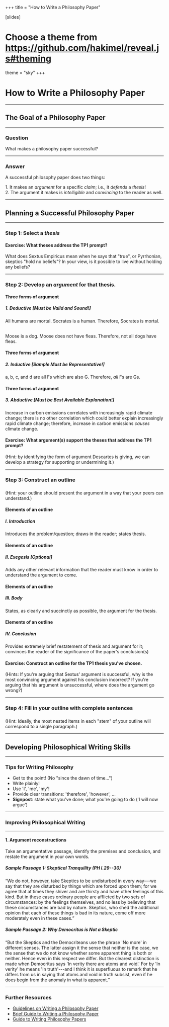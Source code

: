 +++
title = "How to Write a Philosophy Paper"

[slides]
# Choose a theme from https://github.com/hakimel/reveal.js#theming
theme = "sky"
+++

# How to Write a Philosophy Paper

---

## The Goal of a Philosophy Paper

---

### Question

What makes a philosophy paper successful?

---
<section>
<h3>Answer</h3>

A successful philosophy paper does two things:

</section>

<section>
1. It makes an <em>argument</em> for a specific <em>claim</em>; i.e., it <em>defends</em> a <em>thesis</em>!
</section>

<section>
2. The argument it makes is <em>intelligible</em> and <em>convincing</em> to the reader as well.
</section>

---

## Planning a Successful Philosophy Paper

---

<section>
<h3> Step 1: Select a <em>thesis</em> </h3>
</section>

<section>
<h4> Exercise: What theses address the TP1 prompt? </h4>

What does Sextus Empiricus mean when he says that "true", or Pyrrhonian, skeptics "hold no beliefs"? In your view, is it possible to live without holding any beliefs?

</section>

---

<section>
<h3>Step 2: Develop an <em>argument</em> for that thesis.</h3>
</section>

<section>
<h4>Three forms of argument</h4>

<h5> 1. Deductive [Must be Valid and Sound!] </h5>

All humans are mortal. Socrates is a human. Therefore, Socrates is mortal. <br><br>

Moose is a dog. Moose does not have fleas. Therefore, not all dogs have fleas.

</section>

<section>
<h4>Three forms of argument</h4>

<h5> 2. Inductive [Sample Must be Representative!]</h5>

a, b, c, and d are all Fs which are also G. Therefore, <em>all</em> Fs are Gs.

</section>

<section>
<h4>Three forms of argument</h4>

<h5>3. Abductive [Must be Best Available Explanation!]</h5>

Increase in carbon emissions correlates with increasingly rapid climate change; there is no other correlation which could better explain increasingly rapid climate change; therefore, increase in carbon emissions <em>causes</em> climate change.

</section>

<section>
<h4>Exercise: What argument(s) support the theses that address the TP1 prompt?</h4>

(Hint: by identifying the form of argument Descartes is giving, we can develop a strategy for supporting or undermining it.)

</section>

---

<section>
<h3>Step 3: Construct an outline<h3>
</section>

<section>
(Hint: your outline should present the argument in a way that your peers can understand.)
</section>

<section>
<h4>Elements of an outline</h4>
<h5>I. Introduction</h5>

Introduces the problem/question; draws in the reader; states thesis.
</section>

<section>
<h4>Elements of an outline</h4>
<h5>II. Exegesis [Optional]</h5>

Adds any other relevant information that the reader must know in order to understand the argument to come.
</section>

<section>
<h4>Elements of an outline</h4>
<h5>III. Body</h5>

States, as clearly and succinctly as possible, the argument for the thesis.
</section>

<section>
<h4>Elements of an outline</h4>
<h5>IV. Conclusion</h5>

Provides extremely brief restatement of thesis and argument for it; convinces the reader of the significance of the paper's conclusion(s)
</section>

<section>
<h4>Exercise: Construct an outline for the TP1 thesis you've chosen.</h4>

(Hints: If you're arguing that Sextus' argument is successful, why is the most convincing argument against his conclusion incorrect? If you're arguing that his argument is unsuccessful, where does the argument go wrong?)

</section>

---

<section>
<h3>Step 4: Fill in your outline with complete sentences<h3>
</section>

<section>

(Hint: Ideally, the most nested items in each "stem" of your outline will correspond to a single paragraph.)

</section>

---

## Developing Philosophical Writing Skills

---

### Tips for Writing Philosophy

- Get to the point! (No "since the dawn of time...")
- Write plainly!
- Use 'I', 'me', 'my'!
- Provide clear transitions: 'therefore', 'however', ...
- **Signpost**: state what you've done; what you're going to do ('I will now argue')

---

### Improving Philosophical Writing

---
<section>
<h4> 1. Argument reconstructions </h4>

Take an argumentative passage, identify the premises and conclusion, and restate the argument in your own words.
</section>

<section>
<h5>Sample Passage 1: Skeptical Tranquility (PH I.29--30)</h5>

<q>We do not, however, take Skeptics to be undisturbed in every way---we say that they are disturbed by things which are forced upon them; for we agree that at times they shiver and are thirsty and have other feelings of this kind. But in these cases ordinary people are afflicted by two sets of circumstances: by the feelings themselves, and no less by believing that these circumstances are bad by nature. Skeptics, who shed the additional opinion that each of these things is bad in its nature, come off more moderately even in these cases.</q>
</section>

<section>
<h5>Sample Passage 2: Why Democritus is Not a Skeptic</h5>

<q>But the Skeptics and the Democriteans use the phrase 'No more' in different senses. The latter assign it the sense that neither is the case, we the sense that we do not know whether some apparent thing is both or neither. Hence even in this respect we differ. But the clearest distinction is made when Democritus says 'In verity there are atoms and void.' For by 'In verity' he means 'In truth'---and I think it is superfluous to remark that he differs from us in saying that atoms and void in truth subsist, even if he does begin from the anomaly in what is apparent.</q>

</section>

---

### Further Resources

- [Guidelines on Writing a Philosophy Paper](http://www.jimpryor.net/teaching/guidelines/writing.html)
- [Brief Guide to Writing a Philosophy Paper](https://philosophy.fas.harvard.edu/files/phildept/files/brief_guide_to_writing_philosophy_paper.pdf)
- [Guide to Writing Philosophy Papers](https://global.oup.com/us/companion.websites/9780190200237/stud/guide/)
